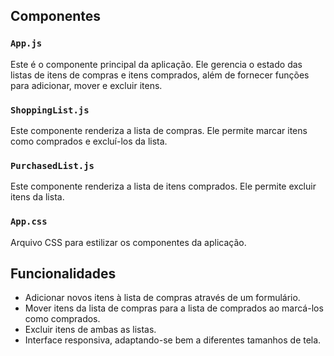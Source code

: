 
## Componentes

### `App.js`

Este é o componente principal da aplicação. Ele gerencia o estado das listas de itens de compras e itens comprados, além de fornecer funções para adicionar, mover e excluir itens.

### `ShoppingList.js`

Este componente renderiza a lista de compras. Ele permite marcar itens como comprados e excluí-los da lista.

### `PurchasedList.js`

Este componente renderiza a lista de itens comprados. Ele permite excluir itens da lista.

### `App.css`

Arquivo CSS para estilizar os componentes da aplicação.

## Funcionalidades

- Adicionar novos itens à lista de compras através de um formulário.
- Mover itens da lista de compras para a lista de comprados ao marcá-los como comprados.
- Excluir itens de ambas as listas.
- Interface responsiva, adaptando-se bem a diferentes tamanhos de tela.



